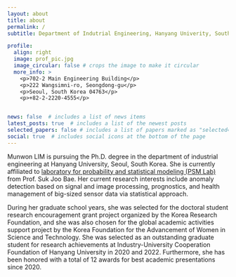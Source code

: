 ```yaml
---
layout: about
title: about
permalink: /
subtitle: Department of Indutrial Engineering, Hanyang Univerity, South Korea.

profile:
  align: right
  image: prof_pic.jpg
  image_circular: false # crops the image to make it circular
  more_info: >
    <p>702-2 Main Engineering Building</p>
    <p>222 Wangsimni-ro, Seongdong-gu</p>
    <p>Seoul, South Korea 04763</p>
    <p>+82-2-2220-4555</p>


news: false  # includes a list of news items
latest_posts: true  # includes a list of the newest posts
selected_papers: false # includes a list of papers marked as "selected={true}"
social: true  # includes social icons at the bottom of the page
---
```


>
>
>
Munwon LIM is pursuing the Ph.D. degree in the department of industrial engineering at Hanyang University, Seoul, South Korea.
She is currently affiliated to <a href="http://psm.hanyang.ac.kr">laboratory for probability and statistical modeling (PSM Lab)</a> from Prof. Suk Joo Bae.
Her current research interests include anomaly detection based on signal and image processing, prognostics, and health management of big-sized sensor data via statistical approach.
>
During her graduate school years, she was selected for the doctoral student research encouragement grant project organized by the Korea Research Foundation, and she was also chosen for the global academic activities support project by the Korea Foundation for the Advancement of Women in Science and Technology.
She was selected as an outstanding graduate student for research achievements at Industry-University Cooperation Foundation of Hanyang University in 2020 and 2022.
Furthermore, she has been honored with a total of 12 awards for best academic presentations since 2020.
>


<!--
Write your biography here. Tell the world about yourself. Link to your favorite [subreddit](http://reddit.com). You can put a picture in, too. The code is already in, just name your picture `prof_pic.jpg` and put it in the `img/` folder.
Put your address / P.O. box / other info right below your picture. You can also disable any of these elements by editing `profile` property of the YAML header of your `_pages/about.md`. Edit `_bibliography/papers.bib` and Jekyll will render your [publications page](/al-folio/publications/) automatically.
Link to your social media connections, too. This theme is set up to use [Font Awesome icons](https://fontawesome.com/) and [Academicons](https://jpswalsh.github.io/academicons/), like the ones below. Add your Facebook, Twitter, LinkedIn, Google Scholar, or just disable all of them.
-->
